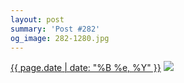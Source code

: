```yaml
---
layout: post
summary: 'Post #282'
og_image: 282-1280.jpg
---
```


<p>
  <time><a href="/282">{{ page.date | date: "%B %e, %Y" }}</a></time>
  <a href="/282"><img src="{{ site.assets_url }}/282-640.jpg" srcset="{{ site.assets_url }}/282-1280.jpg 1280w, {{ site.assets_url }}/282-960.jpg 960w, {{ site.assets_url }}/282-640.jpg 640w, {{ site.assets_url }}/282-320.jpg 320w" sizes="(min-width: 700px) 50vw, calc(100vw - 2rem)" /></a>
</p>
